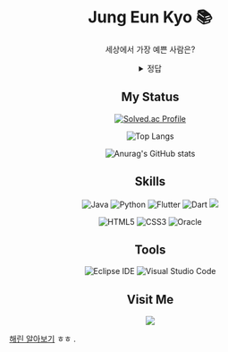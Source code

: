 <div align="center">

  # Jung Eun Kyo 📚
  
  세상에서 가장 예쁜 사람은?
<details>
  <summary>정답</summary>

  ```
  뉴진스 강해린 'ㅅ'
  ```
</details>
  
 </div>

<div align="center">

  ## My Status

  </div>

<div align="center">
  
  [![Solved.ac Profile](http://mazassumnida.wtf/api/v2/generate_badge?boj=kyoc)](https://solved.ac/kyoc/)
  
  ![Top Langs](https://github-readme-stats.vercel.app/api/top-langs/?username=eunkyo3&layout=compact&theme=tokyonight)
 
  ![Anurag's GitHub stats](https://github-readme-stats.vercel.app/api?username=eunkyo3&show_icons=true&theme=tokyonight)

</div>

<div align="center">
  
  ## Skills

  ![Java](https://img.shields.io/badge/Java-007396.svg?&style=for-the-badge&logo=Java&logoColor=white)
  ![Python](https://img.shields.io/badge/Python-3776AB.svg?&style=for-the-badge&logo=Python&logoColor=white)
  <img alt="Flutter" src ="https://img.shields.io/badge/Flutter-02569B.svg?&style=for-the-badge&logo=Flutter&logoColor=white"/>
  ![Dart](https://img.shields.io/badge/Dart-0175C2.svg?&style=for-the-badge&logo=Dart&logoColor=white)
  <img src="https://img.shields.io/badge/C-black?style=for-the-badge&logo=#A8B9CC&logoColor=white">

  ![HTML5](https://img.shields.io/badge/HTML5-E34F26.svg?&style=for-the-badge&logo=HTML5&logoColor=white)
  ![CSS3](https://img.shields.io/badge/CSS3-1572B6.svg?&style=for-the-badge&logo=CSS3&logoColor=white)
  ![Oracle](https://img.shields.io/badge/Oracle-F80000.svg?&style=for-the-badge&logo=Oracle&logoColor=white)

  </div>
  
<div align="center">
  
  ## Tools
  
  ![Eclipse IDE](https://img.shields.io/badge/Eclipse%20IDE-2C2255.svg?&style=for-the-badge&logo=Eclipse%20IDE&logoColor=white)
  ![Visual Studio Code](https://img.shields.io/badge/Visual%20Studio%20Code-007ACC.svg?&style=for-the-badge&logo=Visual%20Studio%20Code&logoColor=white)
  
  </div>

<div align="center">
  
 ## Visit Me
  
<a href="https://hits.seeyoufarm.com"><img src="https://hits.seeyoufarm.com/api/count/incr/badge.svg?url=https%3A%2F%2Fgithub.com%2Feunkyo3%2Fhit-counter&count_bg=%2379C83D&title_bg=%230D0739&icon=campaignmonitor.svg&icon_color=%23FDFDFD&title=%EB%B0%A9%EB%AC%B8%EC%9E%90&edge_flat=false"/></a>
</div>

 [해린 알아보기](https://namu.wiki/w/%ED%95%B4%EB%A6%B0)
 ㅎㅎ
.
